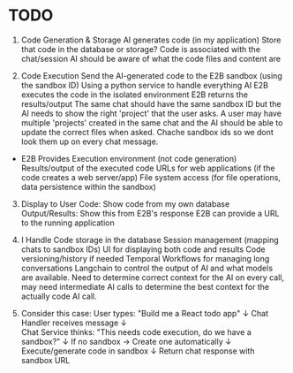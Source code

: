 # TODO

1. Code Generation & Storage
   AI generates code (in my application)
   Store that code in the database or storage?
   Code is associated with the chat/session
   AI should be aware of what the code files and content are

2. Code Execution
   Send the AI-generated code to the E2B sandbox (using the sandbox ID)
   Using a python service to handle everything AI
   E2B executes the code in the isolated environment
   E2B returns the results/output
   The same chat should have the same sandbox ID but the AI needs to show the right 'project' that the user asks.
   A user may have multiple 'projects' created in the same chat and the AI should be able to update the correct files when asked.
   Chache sandbox ids so we dont look them up on every chat message.

- E2B Provides
  Execution environment (not code generation)
  Results/output of the executed code
  URLs for web applications (if the code creates a web server/app)
  File system access (for file operations, data persistence within the sandbox)

3. Display to User
   Code: Show code from my own database
   Output/Results: Show this from E2B's response
   E2B can provide a URL to the running application

4. I Handle
   Code storage in the database
   Session management (mapping chats to sandbox IDs)
   UI for displaying both code and results
   Code versioning/history if needed
   Temporal Workflows for managing long conversations
   Langchain to control the output of AI and what models are available.
   Need to determine correct context for the AI on every call, may need intermediate AI calls to determine the best context for the actually code AI call.

5. Consider this case:
   User types: "Build me a React todo app"
   ↓
   Chat Handler receives message
   ↓  
   Chat Service thinks: "This needs code execution, do we have a sandbox?"
   ↓
   If no sandbox → Create one automatically
   ↓
   Execute/generate code in sandbox
   ↓
   Return chat response with sandbox URL
